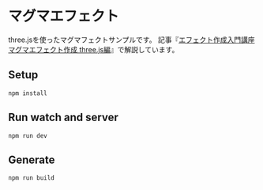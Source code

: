 # マグマエフェクト

three.jsを使ったマグマフェクトサンプルです。
記事『[エフェクト作成入門講座 マグマエフェクト作成 three.js編](https://ics.media/entry/13973/)』で解説しています。

## Setup

```
npm install
```


## Run watch and server

```
npm run dev
```


## Generate 

```
npm run build
```
